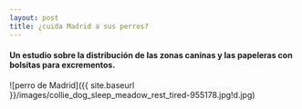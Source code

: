 ```yaml
---
layout: post
title: ¿cuida Madrid a sus perros?
---
```

#### Un estudio sobre la distribución de las zonas caninas y las papeleras con bolsitas para excrementos.

![perro de Madrid]({{ site.baseurl }}/images/collie_dog_sleep_meadow_rest_tired-955178.jpg!d.jpg)



